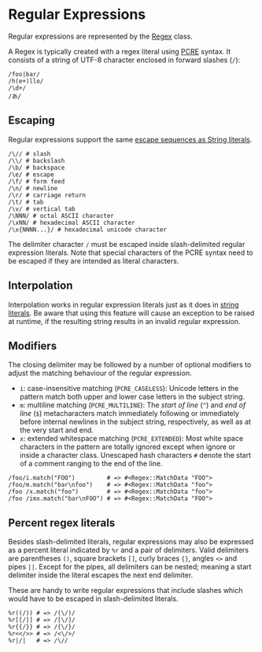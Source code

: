 # Regular Expressions

Regular expressions are represented by the [Regex](http://crystal-lang.org/api/Regex.html) class.

A Regex is typically created with a regex literal using [PCRE](http://pcre.org/pcre.txt) syntax. It consists of a string of UTF-8 character enclosed in forward slashes (`/`):

```crystal
/foo|bar/
/h(e+)llo/
/\d+/
/あ/
```

## Escaping

Regular expressions support the same [escape sequences as String literals](./string.html).

```crystal
/\// # slash
/\\/ # backslash
/\b/ # backspace
/\e/ # escape
/\f/ # form feed
/\n/ # newline
/\r/ # carriage return
/\t/ # tab
/\v/ # vertical tab
/\NNN/ # octal ASCII character
/\xNN/ # hexadecimal ASCII character
/\x{NNNN...}/ # hexadecimal unicode character
```

The delimiter character `/` must be escaped inside slash-delimited regular expression literals.
Note that special characters of the PCRE syntax need to be escaped if they are intended as literal characters.

## Interpolation

Interpolation works in regular expression literals just as it does in [string literals](./string.html). Be aware that using this feature will cause an exception to be raised at runtime, if the resulting string results in an invalid regular expression.

## Modifiers
The closing delimiter may be followed by a number of optional modifiers to adjust the matching behaviour of the regular expression.

* `i`: case-insensitive matching (`PCRE_CASELESS`):  Unicode letters in the pattern match both upper and lower case letters in the subject string.
* `m`: multiline matching (`PCRE_MULTILINE`): The *start of line* (`^`) and *end of line* (`$`) metacharacters match immediately following or immediately before internal newlines in the subject string, respectively, as well as at the very start and end.
* `x`: extended whitespace matching (`PCRE_EXTENDED`): Most white space characters in the pattern are totally ignored except when ignore or inside a character class. Unescaped hash characters `#` denote the start of a comment ranging to the end of the line.

```crystal
/foo/i.match("FOO")         # => #<Regex::MatchData "FOO">
/foo/m.match("bar\nfoo")    # => #<Regex::MatchData "foo">
/foo /x.match("foo")        # => #<Regex::MatchData "foo">
/foo /imx.match("bar\nFOO") # => #<Regex::MatchData "FOO">
```

## Percent regex literals

Besides slash-delimited literals, regular expressions may also be expressed as a percent literal indicated by `%r` and a pair of delimiters. Valid delimiters are parentheses `()`, square brackets `[]`, curly braces `{}`, angles `<>` and pipes `||`. Except for the pipes, all delimiters can be nested; meaning a start delimiter inside the literal escapes the next end delimiter.

These are handy to write regular expressions that include slashes which would have to be escaped in slash-delimited literals.

```crystal
%r((/)) # => /(\/)/
%r[[/]] # => /[\/]/
%r{{/}} # => /{\/}/
%r<</>> # => /<\/>/
%r|/|   # => /\//
```
